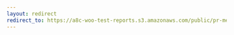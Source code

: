 ```yaml
---
layout: redirect
redirect_to: https://a8c-woo-test-reports.s3.amazonaws.com/public/pr-merge/39139/e2e/index.html
---
```

